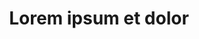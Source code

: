 ---
title: Lorem ipsum et dolor
image: "https://googledrive.com/host/0B-rUPb5gojEtYVVZQ0FULUtiV0U/weddings.jpg"
---